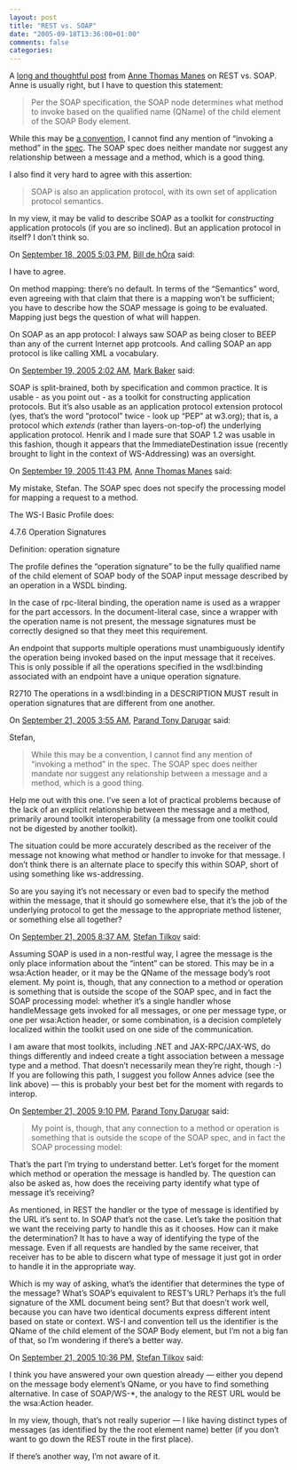 ```yaml
---
layout: post
title: "REST vs. SOAP"
date: "2005-09-18T13:36:00+01:00"
comments: false
categories: 
---
```


<p>A <a href="http://atmanes.blogspot.com/2005/09/rest-and-soap-and-document-oriented.html">long and thoughtful post</a> from <a href="http://atmanes.blogspot.com/">Anne Thomas Manes</a> on REST vs. SOAP. Anne is usually right, but I have to question this statement:</p>

<blockquote>
<p>Per the SOAP specification, the SOAP node determines what method to invoke based on the qualified name (QName) of the child element of the SOAP Body element.</p>
</blockquote>

<p>While this may be <a href="http://atmanes.blogspot.com/2005/03/wrapped-documentliteral-convention.html">a convention</a>, I cannot find any mention of &#8220;invoking a method&#8221; in the <a href="http://www.w3.org/TR/soap12-part1/">spec</a>. The SOAP spec does neither mandate nor suggest any relationship between a message and a method, which is a good thing.</p>

<p>I also find it very hard to agree with this assertion:</p>

<blockquote>
<p>SOAP is also an application protocol, with its own set of application protocol semantics.  </p>
</blockquote>

<p>In my view, it may be valid to describe SOAP as a toolkit for <em>constructing</em> application protocols (if you are so inclined). But an application protocol in itself? I don&#8217;t think so.</p>

<section class="comments">

<div class="comment" id="comment-627">
On <a href="#comment-627" title="Permalink to this comment">September 18, 2005  5:03 PM</a>, <a href="http://dehora.net/journal" title="http://dehora.net/journal" rel="nofollow">Bill de hÓra</a>
said:
<p>I have to agree. </p>

<p>On method mapping: there&#8217;s no default. In terms of the &#8220;Semantics&#8221; word, even agreeing with that claim that there is a mapping won&#8217;t be sufficient; you have to describe how the SOAP message is going to be evaluated. Mapping just begs the question of what will happen.</p>

<p>On SOAP as an app protocol: I always saw SOAP as being closer to BEEP than any of the current Internet app protcools. And calling SOAP an app protocol is like calling XML a vocabulary.</p>


<div class="comment" id="comment-628">
On <a href="#comment-628" title="Permalink to this comment">September 19, 2005  2:02 AM</a>, <a href="http://www.markbaker.ca" title="http://www.markbaker.ca" rel="nofollow">Mark Baker</a>
said:
<p>SOAP is split-brained, both by specification and common practice.  It is usable - as you point out - as a toolkit for constructing application protocols.  But it&#8217;s also usable as an application protocol extension protocol (yes, that&#8217;s the word &#8220;protocol&#8221; twice - look up &#8220;PEP&#8221; at w3.org); that is, a protocol which <em>extends</em> (rather than layers-on-top-of) the underlying application protocol.  Henrik and I made sure that SOAP 1.2 was usable in this fashion, though it appears that the ImmediateDestination issue (recently brought to light in the context of WS-Addressing) was an oversight.</p>


<div class="comment" id="comment-629">
On <a href="#comment-629" title="Permalink to this comment">September 19, 2005 11:43 PM</a>, <a href="http://atmanes.blogspot.com/" title="http://atmanes.blogspot.com/" rel="nofollow">Anne Thomas Manes</a>
said:
<p>My mistake, Stefan. The SOAP spec does not specify the processing model for mapping a request to a method. </p>

<p>The WS-I Basic Profile does:</p>

<p>4.7.6 Operation Signatures</p>

<p>Definition: operation signature</p>

<p>The profile defines the &#8220;operation signature&#8221; to be the fully qualified name of the child element of SOAP body of the SOAP input message described by an operation in a WSDL binding.</p>

<p>In the case of rpc-literal binding, the operation name is used as a wrapper for the part accessors. In the document-literal case, since a wrapper with the operation name is not present, the message signatures must be correctly designed so that they meet this requirement.</p>

<p>An endpoint that supports multiple operations must unambiguously identify the operation being invoked based on the input message that it receives. This is only possible if all the operations specified in the wsdl:binding associated with an endpoint have a unique operation signature.</p>

<p>R2710 The operations in a wsdl:binding in a DESCRIPTION MUST result in operation signatures that are different from one another.</p>


<div class="comment" id="comment-630">
On <a href="#comment-630" title="Permalink to this comment">September 21, 2005  3:55 AM</a>, <a href="http://www.parand.com/say/" title="http://www.parand.com/say/" rel="nofollow">Parand Tony Darugar</a>
said:
<p>Stefan,</p>

<blockquote>
<p>While this may be a convention, I cannot find any mention of “invoking a method” in the spec. The SOAP spec does neither mandate nor suggest any relationship between a message and a method, which is a good thing.</p>
</blockquote>

<p>Help me out with this one. I&#8217;ve seen a lot of practical problems because of the lack of an explicit relationship between the message and a method, primarily around toolkit interoperability (a message from one toolkit could not be digested by another toolkit). </p>

<p>The situation could be more accurately described as the receiver of the message not knowing what method or handler to invoke for that message. I don&#8217;t think there is an alternate place to specify this within SOAP, short of using something like ws-addressing. </p>

<p>So are you saying it&#8217;s not necessary or even bad to specify the method within the message, that it should go somewhere else, that it&#8217;s the job of the underlying protocol to get the message to the appropriate method listener, or something else all together?</p>


<div class="comment" id="comment-631">
On <a href="#comment-631" title="Permalink to this comment">September 21, 2005  8:37 AM</a>, <a href="/en/staff/st/">Stefan Tilkov</a>
said:
<p>Assuming SOAP is used in a non-restful way, I agree the message is the only place information about the &#8220;intent&#8221; can be stored. This may be in a wsa:Action header, or it may be the QName of the message body&#8217;s root element. My point is, though, that any connection to a method or operation is something that is outside the scope of the SOAP spec, and in fact the SOAP processing model: whether it&#8217;s a single handler whose handleMessage gets invoked for all messages, or one per message type, or one per wsa:Action header, or some combination, is a decision completely localized within the toolkit used on one side of the communication. </p>

<p>I am aware that most toolkits, including .NET and JAX-RPC/JAX-WS, do things differently and indeed create a tight association between a message type and a method. That doesn&#8217;t necessarily mean they&#8217;re right, though :-) If you are following this path, I suggest you follow Annes advice (see the link above) &#8212; this is probably your best bet for the moment with regards to interop.</p>


<div class="comment" id="comment-632">
On <a href="#comment-632" title="Permalink to this comment">September 21, 2005  9:10 PM</a>, <a href="http://www.parand.com/say/" title="http://www.parand.com/say/" rel="nofollow">Parand Tony Darugar</a>
said:
<blockquote>
<p>My point is, though, that any connection to a method or operation is something that is outside the scope of the SOAP spec, and in fact the SOAP processing model:</p>
</blockquote>

<p>That&#8217;s the part I&#8217;m trying to understand better. Let&#8217;s forget for the moment which method or operation the message is handled by. The question can also be asked as, how does the receiving party identify what type of message it&#8217;s receiving? </p>

<p>As mentioned, in REST the handler or the type of message is identified by the URL it&#8217;s sent to. In SOAP that&#8217;s not the case. Let&#8217;s take the position that we want the receiving party to handle this as it chooses. How can it make the determination? It has to have a way of identifying the type of the message. Even if all requests are handled by the same receiver, that receiver has to be able to discern what type of message it just got in order to handle it in the appropriate way.</p>

<p>Which is my way of asking, what&#8217;s the identifier that determines the type of the message? What&#8217;s SOAP&#8217;s equivalent to REST&#8217;s URL? Perhaps it&#8217;s the full signature of the XML document being sent? But that doesn&#8217;t work well, because you can have two identical documents express different intent based on state or context. WS-I and convention tell us the identifier is the QName of the child element of the SOAP Body element, but I&#8217;m not a big fan of that, so I&#8217;m wondering if there&#8217;s a better way.</p>


<div class="comment" id="comment-633">
On <a href="#comment-633" title="Permalink to this comment">September 21, 2005 10:36 PM</a>, <a href="/en/staff/st/">Stefan Tilkov</a>
said:
<p>I think you have answered your own question already &#8212; either you depend on the message body element&#8217;s QName, or you have to find something alternative. In case of SOAP/WS-*, the analogy to the REST URL would be the wsa:Action header.</p>

<p>In my view, though, that&#8217;s not really superior &#8212; I like having distinct types of messages (as identified by the the root element name) better (if you don&#8217;t want to go down the REST route in the first place).</p>

<p>If there&#8217;s another way, I&#8217;m not aware of it.</p>


</section>

